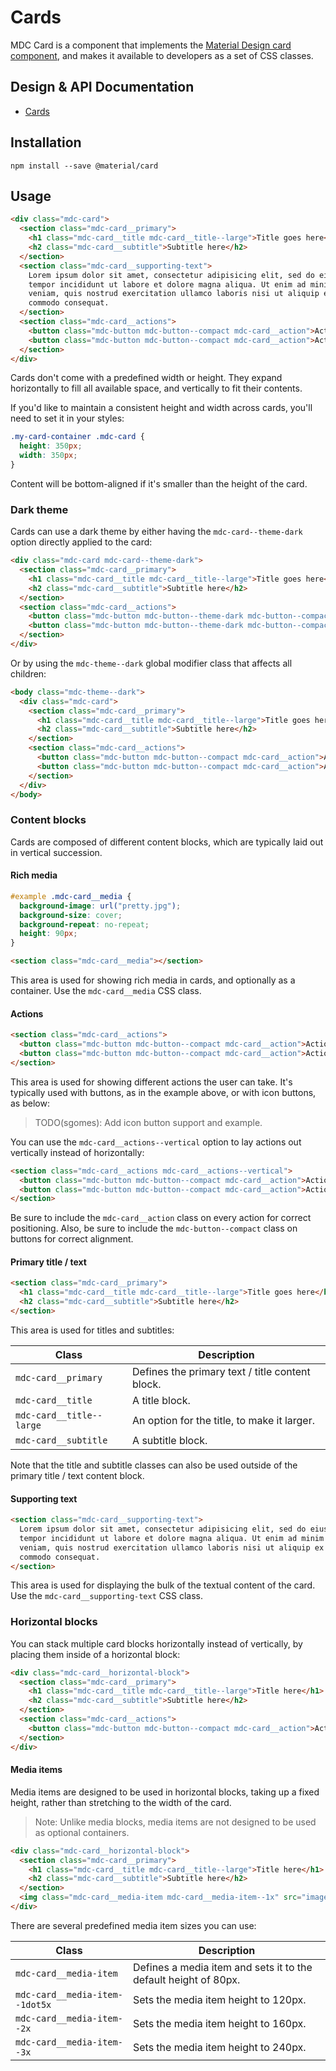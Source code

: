 <!--docs:
title: "Cards"
layout: detail
section: components
iconId: card
-->

# Cards

MDC Card is a component that implements the
[Material Design card component](https://material.io/guidelines/components/cards.html), and makes it available to
developers as a set of CSS classes.

## Design & API Documentation

<ul class="icon-list">
  <li class="icon-list-item icon-list-item--spec"><a href="https://material.io/guidelines/components/cards.html">Cards</a></li>
</ul>

## Installation

```
npm install --save @material/card
```

## Usage

```html
<div class="mdc-card">
  <section class="mdc-card__primary">
    <h1 class="mdc-card__title mdc-card__title--large">Title goes here</h1>
    <h2 class="mdc-card__subtitle">Subtitle here</h2>
  </section>
  <section class="mdc-card__supporting-text">
    Lorem ipsum dolor sit amet, consectetur adipisicing elit, sed do eiusmod
    tempor incididunt ut labore et dolore magna aliqua. Ut enim ad minim
    veniam, quis nostrud exercitation ullamco laboris nisi ut aliquip ex ea
    commodo consequat.
  </section>
  <section class="mdc-card__actions">
    <button class="mdc-button mdc-button--compact mdc-card__action">Action 1</button>
    <button class="mdc-button mdc-button--compact mdc-card__action">Action 2</button>
  </section>
</div>
```

Cards don't come with a predefined width or height. They expand horizontally to fill all available space, and vertically
to fit their contents.

If you'd like to maintain a consistent height and width across cards, you'll need to set it in your styles:

```css
.my-card-container .mdc-card {
  height: 350px;
  width: 350px;
}
```

Content will be bottom-aligned if it's smaller than the height of the card.


### Dark theme

Cards can use a dark theme by either having the `mdc-card--theme-dark` option directly applied to the card:

```html
<div class="mdc-card mdc-card--theme-dark">
  <section class="mdc-card__primary">
    <h1 class="mdc-card__title mdc-card__title--large">Title goes here</h1>
    <h2 class="mdc-card__subtitle">Subtitle here</h2>
  </section>
  <section class="mdc-card__actions">
    <button class="mdc-button mdc-button--theme-dark mdc-button--compact mdc-card__action">Action 1</button>
    <button class="mdc-button mdc-button--theme-dark mdc-button--compact mdc-card__action">Action 2</button>
  </section>
</div>
```

Or by using the `mdc-theme--dark` global modifier class that affects all children:

```html
<body class="mdc-theme--dark">
  <div class="mdc-card">
    <section class="mdc-card__primary">
      <h1 class="mdc-card__title mdc-card__title--large">Title goes here</h1>
      <h2 class="mdc-card__subtitle">Subtitle here</h2>
    </section>
    <section class="mdc-card__actions">
      <button class="mdc-button mdc-button--compact mdc-card__action">Action 1</button>
      <button class="mdc-button mdc-button--compact mdc-card__action">Action 2</button>
    </section>
  </div>
</body>
```



### Content blocks

Cards are composed of different content blocks, which are typically laid out in vertical succession.


#### Rich media

```css
#example .mdc-card__media {
  background-image: url("pretty.jpg");
  background-size: cover;
  background-repeat: no-repeat;
  height: 90px;
}
```

```html
<section class="mdc-card__media"></section>
```

This area is used for showing rich media in cards, and optionally as a container. Use the `mdc-card__media` CSS class.


#### Actions

```html
<section class="mdc-card__actions">
  <button class="mdc-button mdc-button--compact mdc-card__action">Action 1</button>
  <button class="mdc-button mdc-button--compact mdc-card__action">Action 2</button>
</section>
```

This area is used for showing different actions the user can take. It's typically used with buttons, as in the example
above, or with icon buttons, as below:

> TODO(sgomes): Add icon button support and example.

You can use the `mdc-card__actions--vertical` option to lay actions out vertically instead of horizontally:

```html
<section class="mdc-card__actions mdc-card__actions--vertical">
  <button class="mdc-button mdc-button--compact mdc-card__action">Action 1</button>
  <button class="mdc-button mdc-button--compact mdc-card__action">Action 2</button>
</section>
```

Be sure to include the `mdc-card__action` class on every action for correct positioning. Also, be sure to include the
`mdc-button--compact` class on buttons for correct alignment.


#### Primary title / text

```html
<section class="mdc-card__primary">
  <h1 class="mdc-card__title mdc-card__title--large">Title goes here</h1>
  <h2 class="mdc-card__subtitle">Subtitle here</h2>
</section>
```

This area is used for titles and subtitles:

| Class                    | Description                                     |
| ------------------------ | ----------------------------------------------- |
| `mdc-card__primary`      | Defines the primary text / title content block. |
| `mdc-card__title`        | A title block.                                  |
| `mdc-card__title--large` | An option for the title, to make it larger.     |
| `mdc-card__subtitle`     | A subtitle block.                               |

Note that the title and subtitle classes can also be used outside of the primary title / text content block.


#### Supporting text

```html
<section class="mdc-card__supporting-text">
  Lorem ipsum dolor sit amet, consectetur adipisicing elit, sed do eiusmod
  tempor incididunt ut labore et dolore magna aliqua. Ut enim ad minim
  veniam, quis nostrud exercitation ullamco laboris nisi ut aliquip ex ea
  commodo consequat.
</section>
```

This area is used for displaying the bulk of the textual content of the card. Use the `mdc-card__supporting-text` CSS
class.


### Horizontal blocks

You can stack multiple card blocks horizontally instead of vertically, by placing them inside of a horizontal block:

```html
<div class="mdc-card__horizontal-block">
  <section class="mdc-card__primary">
    <h1 class="mdc-card__title mdc-card__title--large">Title here</h1>
    <h2 class="mdc-card__subtitle">Subtitle here</h2>
  </section>
  <section class="mdc-card__actions">
    <button class="mdc-button mdc-button--compact mdc-card__action">Action</button>
  </section>
</div>
```

#### Media items

Media items are designed to be used in horizontal blocks, taking up a fixed height, rather than stretching to the width
of the card.

> Note: Unlike media blocks, media items are not designed to be used as optional containers.

```html
<div class="mdc-card__horizontal-block">
  <section class="mdc-card__primary">
    <h1 class="mdc-card__title mdc-card__title--large">Title here</h1>
    <h2 class="mdc-card__subtitle">Subtitle here</h2>
  </section>
  <img class="mdc-card__media-item mdc-card__media-item--1x" src="image.jpg"></img>
</div>
```

There are several predefined media item sizes you can use:

| Class                           | Description                                                      |
| ------------------------------- | ---------------------------------------------------------------- |
| `mdc-card__media-item`          | Defines a media item and sets it to the default height of 80px.  |
| `mdc-card__media-item--1dot5x`  | Sets the media item height to 120px.                             |
| `mdc-card__media-item--2x`      | Sets the media item height to 160px.                             |
| `mdc-card__media-item--3x`      | Sets the media item height to 240px.                             |

